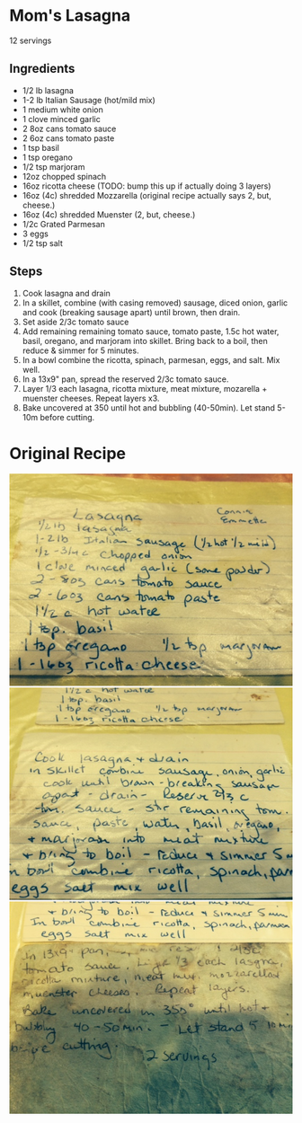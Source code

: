 Mom's Lasagna
========================
12 servings

Ingredients
-----------
* 1/2 lb lasagna
* 1-2 lb Italian Sausage (hot/mild mix)
* 1 medium white onion
* 1 clove minced garlic
* 2 8oz cans tomato sauce
* 2 6oz cans tomato paste
* 1 tsp basil
* 1 tsp oregano
* 1/2 tsp marjoram
* 12oz chopped spinach
* 16oz ricotta cheese  (TODO: bump this up if actually doing 3 layers)
* 16oz (4c) shredded Mozzarella (original recipe actually says 2, but, cheese.)
* 16oz (4c) shredded Muenster (2, but, cheese.)
* 1/2c Grated Parmesan
* 3 eggs
* 1/2 tsp salt

Steps
-----
1. Cook lasagna and drain
2. In a skillet, combine (with casing removed) sausage, diced onion, garlic and cook (breaking sausage apart) until brown, then drain.
3. Set aside 2/3c tomato sauce
4. Add remaining remaining tomato sauce, tomato paste, 1.5c hot water, basil, oregano, and marjoram into skillet.  Bring back to a boil, then reduce & simmer for 5 minutes.
5. In a bowl combine the ricotta, spinach, parmesan, eggs, and salt.  Mix well.
6. In a 13x9" pan, spread the reserved 2/3c tomato sauce.
7. Layer 1/3 each lasagna, ricotta mixture, meat mixture, mozarella + muenster cheeses.  Repeat layers x3.
8. Bake uncovered at 350 until hot and bubbling (40-50min).  Let stand 5-10m before cutting.


Original Recipe
===============
![lasagna1](lasagna1.jpg)
![lasagna2](lasagna2.jpg)
![lasagna3](lasagna3.jpg)
